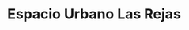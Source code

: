 ---
title: "Espacio Urbano Las Rejas"
url: /estacion-central/espacio-urbano-las-rejas/
shop: centro comercial
---